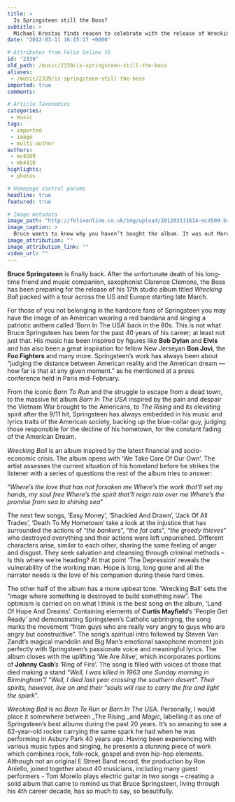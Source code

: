 ```yaml
---
title: >
  Is Springsteen still the Boss?
subtitle: >
  Michael Krestas finds reason to celebrate with the release of Wrecking Ball
date: "2012-03-11 16:15:17 +0000"

# Attributes from Felix Online V1
id: "2339"
old_path: /music/2339/is-springsteen-still-the-boss
aliases:
 - /music/2339/is-springsteen-still-the-boss
imported: true
comments:

# Article Taxonomies
categories:
 - music
tags:
 - imported
 - image
 - multi-author
authors:
 - mc4509
 - mk4410
highlights:
 - photos

# Homepage control params
headline: true
featured: true

# Image metadata
image_path: "http://felixonline.co.uk/img/upload/201203111614-mc4509-bruce.jpg"
image_caption: >
  Bruce wants to know why you haven’t bought the album. It was out March 5th!
image_attribution: ""
image_attribution_link: ""
video_url: ""
---
```


__Bruce Springsteen__ is ﬁnally back. After the unfortunate death of his long-time friend and music companion, saxophonist Clarence Clemons, the Boss has been preparing for the release of his 17th studio album titled _Wrecking Ball_ packed with a tour across the US and Europe starting late March.

For those of you not belonging in the hardcore fans of Springsteen you may have the image of an American wearing a red bandana and singing a patriotic anthem called ‘Born In The USA’ back in the 80s. This is not what Bruce Springsteen has been for the past 40 years of his career; at least not just that. His music has been inspired by ﬁgures like __Bob Dylan__ and __Elvis__ and has also been a great inspiration for fellow New Jerseyan __Bon Jovi__, the __Foo Fighters__ and many more. Springsteen’s work
 has always been about “judging the distance between American reality and the American dream — how far is that at any given moment.” as he mentioned at a press conference held in Paris mid-February.

From the iconic _Born To Run_ and the struggle to escape from a dead town, to the massive hit album _Born In The USA_ inspired by the pain and despair the Vietnam War brought to the Americans, to _The Rising_ and its elevating spirit after the 9/11 hit, Springsteen has always embedded in his music and lyrics traits of the American society, backing up the blue-collar guy, judging those responsible for the decline of his hometown, for the constant fading of the American Dream.

_Wrecking Ball_ is an album inspired by the latest ﬁnancial and socio-economic crisis. The album opens with ‘We Take Care Of Our Own’. The artist assesses the current situation of his homeland before he strikes the listener with a series of questions the rest of the album tries to answer:

“_Where’s the love that has not forsaken me
 Where’s the work that’ll set my hands, my soul free
 Where’s the spirit that’ll reign rain over me
 Where’s the promise from sea to shining sea_”

The next few songs, ‘Easy Money’, ‘Shackled And Drawn’, ‘Jack Of All Trades’, ‘Death To My Hometown’ take a look at the injustice that has surrounded the actions of “_the bankers_”, “_the fat cats_”, “_the greedy thieves_” who destroyed everything and their actions were left unpunished. Different characters arise, similar to each other, sharing the same feeling of anger and disgust. They seek salvation and cleansing through criminal methods – Is this where we’re heading? At that point ‘The Depression’ reveals the vulnerability of the working man. Hope is long, long gone and all the narrator needs is the love of his companion during these hard times.

The other half of the album has a more upbeat tone. ‘Wrecking Ball’ sets the “image where something is destroyed to build something new”. The optimism is carried on on what I think is the best song on the album, ‘Land Of Hope And Dreams’. Containing elements of __Curtis Mayﬁeld__’s ‘People Get Ready’ and demonstrating Springsteen’s Catholic upbringing, the song marks the movement “from guys who are really very angry to guys who are angry but constructive”. The song’s
 spiritual intro followed by Steven Van Zandt’s magical mandolin and Big Man’s emotional saxophone moment join perfectly with Springsteen’s passionate voice and meaningful lyrics. The album closes with the uplifting ‘We Are Alive’, which incorporates portions of __Johnny Cash__’s ‘Ring of Fire’. The song is ﬁlled with voices of those that died making a stand “_Well, I was killed in 1963 one Sunday morning in Birmingham”/ “Well, I died last year crossing the southern desert”. Their spirits, however, live on and their “souls will rise to carry the ﬁre and light the spark_”.

_Wrecking Ball_ is no _Born To Run_ or _Born In The USA_. Personally, I would place it somewhere between _The Rising _and _Magic_, labelling it as one of Springsteen’s best albums during the past 20 years. It’s so amazing to see a 62-year-old rocker carrying the same spark he had when he was performing in Asbury Park 40 years ago. Having been experiencing with various music types and singing, he presents a stunning piece of work which combines rock, folk-rock, gospel and even hip-hop elements. Although not an original E Street Band record, the production by Ron Aniello, joined together about 40 musicians, including many guest performers - Tom Morello plays electric guitar in
 two songs – creating a solid album that came to remind us that Bruce Springsteen, living through his 4th career decade, has so much to say, so beautifully.
